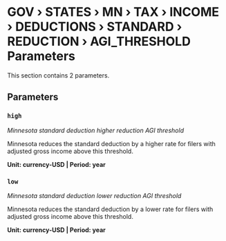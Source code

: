 # GOV › STATES › MN › TAX › INCOME › DEDUCTIONS › STANDARD › REDUCTION › AGI_THRESHOLD Parameters

This section contains 2 parameters.

## Parameters

### `high`
*Minnesota standard deduction higher reduction AGI threshold*

Minnesota reduces the standard deduction by a higher rate for filers with adjusted gross income above this threshold.

**Unit: currency-USD | Period: year**


### `low`
*Minnesota standard deduction lower reduction AGI threshold*

Minnesota reduces the standard deduction by a lower rate for filers with adjusted gross income above this threshold.

**Unit: currency-USD | Period: year**

